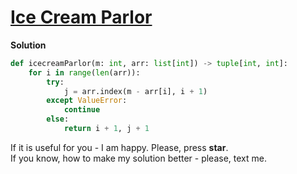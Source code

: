 # [Ice Cream Parlor](https://www.hackerrank.com/challenges/icecream-parlor)

**Solution**
<br>
```python
def icecreamParlor(m: int, arr: list[int]) -> tuple[int, int]:
    for i in range(len(arr)):
        try:
            j = arr.index(m - arr[i], i + 1)
        except ValueError:
            continue
        else:
            return i + 1, j + 1
```

If it is useful for you - I am happy. Please, press **star**.
<br>
If you know, how to make my solution better - please, text me.
